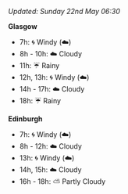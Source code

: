 *Updated: Sunday 22nd May 06:30*

**Glasgow**

* 7h: :cyclone: Windy (:cloud:)
* 8h - 10h: :cloud: Cloudy
* 11h: :umbrella: Rainy
* 12h, 13h: :cyclone: Windy (:cloud:)
* 14h - 17h: :cloud: Cloudy
* 18h: :umbrella: Rainy

**Edinburgh**

* 7h: :cyclone: Windy (:cloud:)
* 8h - 12h: :cloud: Cloudy
* 13h: :cyclone: Windy (:cloud:)
* 14h, 15h: :cloud: Cloudy
* 16h - 18h: :partly_sunny: Partly Cloudy
